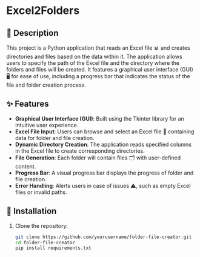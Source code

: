 # Excel2Folders

## 📜 Description

This project is a Python application that reads an Excel file 📊 and creates directories and files based on the data within it. The application allows users to specify the path of the Excel file and the directory where the folders and files will be created. It features a graphical user interface (GUI) 🖥️ for ease of use, including a progress bar that indicates the status of the file and folder creation process.

## ✨ Features

- **Graphical User Interface (GUI)**: Built using the Tkinter library for an intuitive user experience.
- **Excel File Input**: Users can browse and select an Excel file 📂 containing data for folder and file creation.
- **Dynamic Directory Creation**: The application reads specified columns in the Excel file to create corresponding directories.
- **File Generation**: Each folder will contain files 🗂️ with user-defined content.
- **Progress Bar**: A visual progress bar displays the progress of folder and file creation.
- **Error Handling**: Alerts users in case of issues ⚠️, such as empty Excel files or invalid paths.

## 🚀 Installation

1. Clone the repository:

   ```bash
   git clone https://github.com/yourusername/folder-file-creator.git
   cd folder-file-creator
   pip install requirements.txt
   ```
